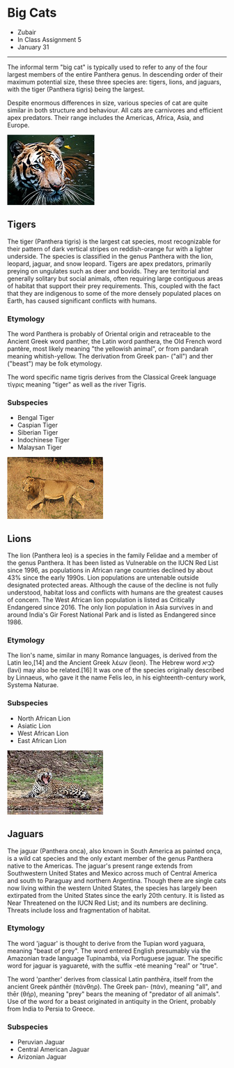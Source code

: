 # Big Cats

* Zubair
* In Class Assignment 5
* January 31

___________________________________________________________________

The informal term "big cat" is typically used to refer to any of the four largest members of the entire Panthera genus. In descending order of their maximum potential size, these three species are: tigers, lions, and jaguars, with the tiger (Panthera tigris) being the largest.

Despite enormous differences in size, various species of cat are quite similar in both structure and behaviour. All cats are carnivores and efficient apex predators. Their range includes the Americas, Africa, Asia, and Europe.

![Tigers](media/tiger.jpg)

## Tigers

The tiger (Panthera tigris) is the largest cat species, most recognizable for their pattern of dark vertical stripes on reddish-orange fur with a lighter underside. The species is classified in the genus Panthera with the lion, leopard, jaguar, and snow leopard. Tigers are apex predators, primarily preying on ungulates such as deer and bovids. They are territorial and generally solitary but social animals, often requiring large contiguous areas of habitat that support their prey requirements. This, coupled with the fact that they are indigenous to some of the more densely populated places on Earth, has caused significant conflicts with humans.

### Etymology

The word Panthera is probably of Oriental origin and retraceable to the Ancient Greek word panther, the Latin word panthera, the Old French word pantère, most likely meaning "the yellowish animal", or from pandarah meaning whitish-yellow. The derivation from Greek pan- ("all") and ther ("beast") may be folk etymology.

The word specific name tigris derives from the Classical Greek language τίγρις meaning "tiger" as well as the river Tigris.

### Subspecies

* Bengal Tiger
* Caspian Tiger
* Siberian Tiger
* Indochinese Tiger
* Malaysan Tiger

![Lions](media/lion.jpg)

## Lions

The lion (Panthera leo) is a species in the family Felidae and a member of the genus Panthera. It has been listed as Vulnerable on the IUCN Red List since 1996, as populations in African range countries declined by about 43% since the early 1990s. Lion populations are untenable outside designated protected areas. Although the cause of the decline is not fully understood, habitat loss and conflicts with humans are the greatest causes of concern. The West African lion population is listed as Critically Endangered since 2016. The only lion population in Asia survives in and around India's Gir Forest National Park and is listed as Endangered since 1986.

### Etymology

The lion's name, similar in many Romance languages, is derived from the Latin leo,[14] and the Ancient Greek λέων (leon). The Hebrew word לָבִיא (lavi) may also be related.[16] It was one of the species originally described by Linnaeus, who gave it the name Felis leo, in his eighteenth-century work, Systema Naturae.

### Subspecies

* North African Lion
* Asiatic Lion
* West African Lion
* East African Lion

![Jaguar](media/jaguar.jpg)

## Jaguars

The jaguar (Panthera onca), also known in South America as painted onça, is a wild cat species and the only extant member of the genus Panthera native to the Americas. The jaguar's present range extends from Southwestern United States and Mexico across much of Central America and south to Paraguay and northern Argentina. Though there are single cats now living within the western United States, the species has largely been extirpated from the United States since the early 20th century. It is listed as Near Threatened on the IUCN Red List; and its numbers are declining. Threats include loss and fragmentation of habitat.

### Etymology

The word 'jaguar' is thought to derive from the Tupian word yaguara, meaning "beast of prey". The word entered English presumably via the Amazonian trade language Tupinambá, via Portuguese jaguar. The specific word for jaguar is yaguareté, with the suffix -eté meaning "real" or "true".

The word 'panther' derives from classical Latin panthēra, itself from the ancient Greek pánthēr (πάνθηρ). The Greek pan- (πάν), meaning "all", and thēr (θήρ), meaning "prey" bears the meaning of "predator of all animals". Use of the word for a beast originated in antiquity in the Orient, probably from India to Persia to Greece.

### Subspecies

* Peruvian Jaguar
* Central American Jaguar
* Arizonian Jaguar
